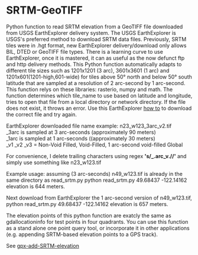 # SRTM-GeoTIFF
Python function to read SRTM elevation from a GeoTIFF file downloaded from USGS EarthExplorer delivery system.
The USGS EarthExplorer is USGS's preferred method to download SRTM data files. Previously, SRTM tiles were in .hgt format, new EarthExplorer delivery/download only allows BIL, DTED or GeoTIFF file types.
There is a learning curve to use EarthExplorer, once it is mastered, it can as useful as the now defunct ftp and http delivery methods.
This Python function automatically adapts to different tile sizes such as 1201x1201 (3 arc), 3601x3601 (1 arc) and 1201x601(1201-high,601-wide) for tiles above 50° north and below 50° south latitude that are sampled at a resolution of 2 arc-second by 1 arc-second.
This function relys on these libraries: rasterio, numpy and math.
The function determines which tile_name to use based on latitude and longitude, tries to open that file from a local directory or network directory. If the file does not exist, it throws an error. Use this EarthExplorer [how to](https://github.com/nicholas-fong/SRTM-GeoTIFF/blob/main/EarthExplorer-howto.md) to download the correct file and try again.

EarthExplorer downloaded file name example: n23_w123_3arc_v2.tif<br>
_3arc is sampled at 3 arc-seconds (approximately 90 meters)<br>
_1arc is sampled at 1 arc-seconds ((approximately 30 meters)<br>
_v1 _v2 _v3 = Non-Void Filled, Void-Filled, 1 arc-second void-filled Global<br>

For convenience, I delete trailing characters using regex **'s/_.arc_v.//'**  and simply use something like n23_w123.tif

Example usage:
assuming (3 arc-seconds) n49_w123.tif is already in the same directory as read_srtm.py
python read_srtm.py 49.68437 -122.14162
elevation is 644 meters.

Next download from EarthExplorer the 1 arc-second version of n49_w123.tif,
python read_srtm.py 49.68437 -122.14162
elevation is 657 meters.

The elevation points of this python function are exatcly the same as gdallocationinfo for test points in four quadrants. You can use this function as a stand alone one point query tool, or incorporate it in other applications (e.g. appending SRTM-based elevation points to a GPS track).

See [gpx-add-SRTM-elevation](https://github.com/nicholas-fong/gpx-add-SRTM-elevation)
